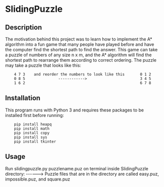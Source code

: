 # SlidingPuzzle

## Description

The motivation behind this project was to learn how to implement the A* algorithm into a fun game that many people have played before
and have the computer find the shortest path to find the answer. This game can take a puzzle of numbers of any size n x m, and the A* 
algorithm will find the shortest path to rearrange them according to correct ordering. 
The puzzle may take a puzzle that looks like this:

        4 7 3    and reorder the numbers to look like this       0 1 2
        0 8 5               ------------>                        3 4 5
        1 6 2                                                    6 7 8


## Installation

This program runs with Python 3 and requires these packages to be installed first before running:

        pip install heapq
        pip install math
        pip install copy
        pip install sys
        pip install tkinter

## Usage

Run slidingpuzzle.py puzzlename.puz on terminal inside SlidingPuzzle directory:
------> Puzzle files that are in the directory are called easy.puz, impossible.puz, and square.puz
